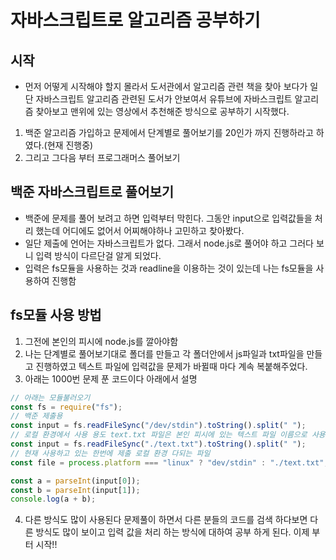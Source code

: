 # 자바스크립트로 알고리즘 공부하기

## 시작

- 먼저 어떻게 시작해야 할지 몰라서 도서관에서 알고리즘 관련 책을 찾아 보다가 일단 자바스크립트 알고리즘 관련된 도서가 안보여서 유튜브에 자바스크립트 알고리즘 찾아보고 맨위에 있는 영상에서 추천해준 방식으로 공부하기 시작했다.

1. 백준 알고리즘 가입하고 문제에서 단계별로 풀어보기를 20인가 까지 진행하라고 하였다.(현재 진행중)
2. 그리고 그다음 부터 프로그래머스 풀어보기

## 백준 자바스크립트로 풀어보기

- 백준에 문제를 풀어 보려고 하면 입력부터 막힌다. 그동안 input으로 입력값들을 처리 했는데 어디에도 없어서 어찌해야하나 고민하고 찾아봤다.
- 일단 제출에 언어는 자바스크립트가 없다. 그래서 node.js로 풀어야 하고 그러다 보니 입력 방식이 다르단걸 알게 되었다.
- 입력은 fs모듈을 사용하는 것과 readline을 이용하는 것이 있는데 나는 fs모듈을 사용하여 진행함

## fs모듈 사용 방법

1. 그전에 본인의 피시에 node.js를 깔아야함
2. 나는 단계별로 풀어보기대로 폴더를 만들고 각 폴더안에서 js파일과 txt파일을 만들고 진행하였고 텍스트 파일에 입력값을 문제가 바뀔때 마다 계속 복붙해주었다.
3. 아래는 1000번 문제 푼 코드이다 아래에서 설명

```javascript
// 아래는 모듈불러오기
const fs = require("fs");
// 백준 제출용
const input = fs.readFileSync("/dev/stdin").toString().split(" ");
// 로컬 환경에서 사용 용도 text.txt 파일은 본인 피시에 있는 텍스트 파일 이름으로 사용하면됨
const input = fs.readFileSync("./text.txt").toString().split(" ");
// 현재 사용하고 있는 한번에 제출 로컬 환경 다되는 파일
const file = process.platform === "linux" ? "dev/stdin" : "./text.txt";

const a = parseInt(input[0]);
const b = parseInt(input[1]);
console.log(a + b);
```

4. 다른 방식도 많이 사용된다 문제풀이 하면서 다른 분들의 코드를 검색 하다보면 다른 방식도 많이 보이고 입력 값을 처리 하는 방식에 대하여 공부 하게 된다. 이제 부터 시작!!
